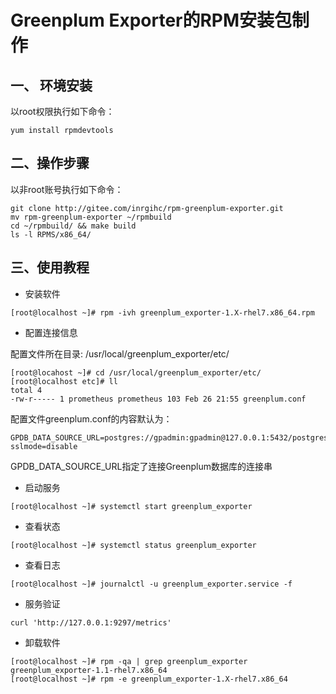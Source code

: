 # Greenplum Exporter的RPM安装包制作

## 一、 环境安装

以root权限执行如下命令：

```
yum install rpmdevtools 
```

## 二、操作步骤

以非root账号执行如下命令：

```
git clone http://gitee.com/inrgihc/rpm-greenplum-exporter.git
mv rpm-greenplum-exporter ~/rpmbuild
cd ~/rpmbuild/ && make build
ls -l RPMS/x86_64/
```

## 三、使用教程

- 安装软件

```
[root@localhost ~]# rpm -ivh greenplum_exporter-1.X-rhel7.x86_64.rpm
```

- 配置连接信息

配置文件所在目录: /usr/local/greenplum_exporter/etc/
```
[root@locahost ~]# cd /usr/local/greenplum_exporter/etc/
[root@localhost etc]# ll
total 4
-rw-r----- 1 prometheus prometheus 103 Feb 26 21:55 greenplum.conf
```

配置文件greenplum.conf的内容默认为：

```
GPDB_DATA_SOURCE_URL=postgres://gpadmin:gpadmin@127.0.0.1:5432/postgres?sslmode=disable
```

GPDB_DATA_SOURCE_URL指定了连接Greenplum数据库的连接串

- 启动服务

```
[root@localhost ~]# systemctl start greenplum_exporter
```

- 查看状态

```
[root@localhost ~]# systemctl status greenplum_exporter
```

- 查看日志

```
[root@localhost ~]# journalctl -u greenplum_exporter.service -f
```

- 服务验证

```
curl 'http://127.0.0.1:9297/metrics'
```

- 卸载软件

```
[root@localhost ~]# rpm -qa | grep greenplum_exporter
greenplum_exporter-1.1-rhel7.x86_64
[root@localhost ~]# rpm -e greenplum_exporter-1.X-rhel7.x86_64
```

